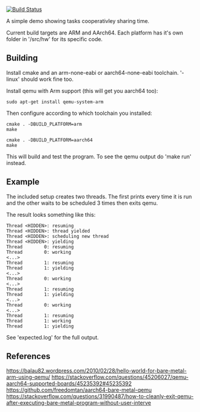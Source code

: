 [![Build Status](https://travis-ci.com/DavidSpickett/ARMMultiTasking.svg?branch=master)](https://travis-ci.com/DavidSpickett/ARMMultiTasking)

A simple demo showing tasks cooperativley sharing time. 

Current build targets are ARM and AArch64. Each platform has it's own folder in '/src/hw' for its specific code.

## Building

Install cmake and an arm-none-eabi or aarch64-none-eabi toolchain. '-linux' should work fine too.

Install qemu with Arm support (this will get you aarch64 too):
```
sudo apt-get install qemu-system-arm
```

Then configure according to which toolchain you installed:
```
cmake . -DBUILD_PLATFORM=arm
make

cmake . -DBUILD_PLATFORM=aarch64
make
```

This will build and test the program. To see the qemu output do 'make run' instead.

## Example

The included setup creates two threads. The first prints every time it is run and the other waits to be scheduled 3 times then exits qemu.

The result looks something like this:
```
Thread <HIDDEN>: resuming
Thread <HIDDEN>: thread yielded
Thread <HIDDEN>: scheduling new thread
Thread <HIDDEN>: yielding
Thread        0: resuming
Thread        0: working
<...>
Thread        1: resuming
Thread        1: yielding
<...>
Thread        0: working
<...>
Thread        1: resuming
Thread        1: yielding
<...>
Thread        0: working
<...>
Thread        1: resuming
Thread        1: working
Thread        1: yielding
```

See 'expected.log' for the full output.

## References

https://balau82.wordpress.com/2010/02/28/hello-world-for-bare-metal-arm-using-qemu/
https://stackoverflow.com/questions/45206027/qemu-aarch64-supported-boards/45235392#45235392
https://github.com/freedomtan/aarch64-bare-metal-qemu
https://stackoverflow.com/questions/31990487/how-to-cleanly-exit-qemu-after-executing-bare-metal-program-without-user-interve
